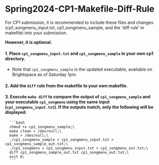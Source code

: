 # Spring2024-CP1-Makefile-Diff-Rule

For CP1 submission, it is recommended to include these files and changes (cp1_songmenu_input.txt, cp1_songmenu_sample, and the 'diff rule' in makefile) into your submission.

**However, it is optional.**

#### 1. Place `cp1_songmenu_input.txt` and `cp1_songmenu_sample` in your own cp1 directory. 
- Note that `cp1_songmenu_sample` is the updated executable, available on Brightspace as of Saturday 1pm.

#### 2. Add the `diff` rule from the makefile to your own makefile.

#### 3. Execute `make diff` to compare the output of `cp1_songmenu_sample` and your executable `cp1_songmenu` using the same input (`cp1_songmenu_input.txt`). If the outputs match, only the following will be displayed:
      ```bash
      chmod +x cp1_songmenu_sample;\
      make clean > /dev/null;\
      make > /dev/null;\
      ./cp1_songmenu_sample < cp1_songmenu_input.txt > cp1_songmenu_sample_out.txt;\
      ./cp1_songmenu < cp1_songmenu_input.txt > cp1_songmenu_out.txt;\
      diff cp1_songmenu_sample_out.txt cp1_songmenu_out.txt;\
      exit 0;
      ```
   
